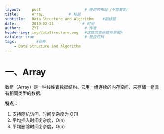 ```yaml
---
layout:     post                    # 使用的布局（不需要改）
title:      Array、          # 标题 
subtitle:   Data Structure and Algorithm    #副标题
date:       2019-02-21             # 时间
author:     ZYT                     # 作者
header-img: img/dataStructure.png   #这篇文章标题背景图片
catalog: true                       # 是否归档
tags:         #标签
    - Data Structure and Algorithm
---
```


# 一、Array

数组（Array）是一种线性表数据结构。它用一组连续的内存空间，来存储一组具有相同类型的数据。

**特点：**
1. 支持随机访问，时间复杂度为 O(1)
2. 平均插入时间复杂度，O(n)
3. 平均删除时间复杂度，O(n)


